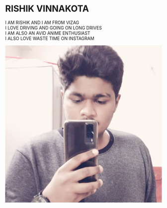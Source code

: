 # RISHIK VINNAKOTA  

I AM RISHIK AND I AM FROM VIZAG  
I LOVE DRIVING AND GOING ON LONG DRIVES  
I AM ALSO AN AVID ANIME ENTHUSIAST  
I ALSO LOVE WASTE TIME ON INSTAGRAM  

![ME](IMG.jpg)